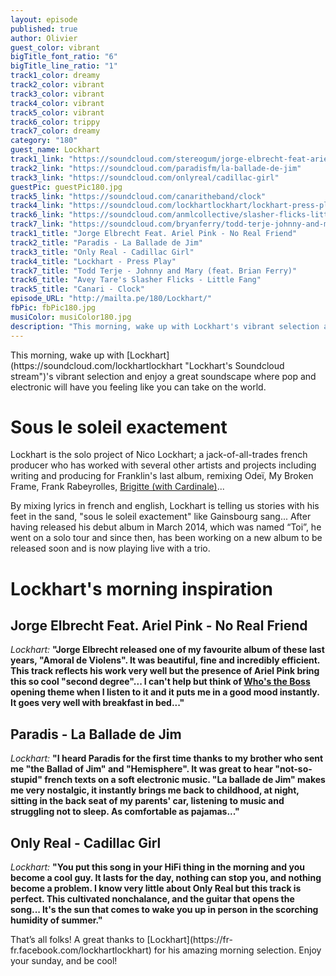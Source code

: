 ```yaml
---
layout: episode
published: true
author: Olivier
guest_color: vibrant
bigTitle_font_ratio: "6"
bigTitle_line_ratio: "1"
track1_color: dreamy
track2_color: vibrant
track3_color: vibrant
track4_color: vibrant
track5_color: vibrant
track6_color: trippy
track7_color: dreamy
category: "180"
guest_name: Lockhart
track1_link: "https://soundcloud.com/stereogum/jorge-elbrecht-feat-ariel-pink"
track2_link: "https://soundcloud.com/paradisfm/la-ballade-de-jim"
track3_link: "https://soundcloud.com/onlyreal/cadillac-girl"
guestPic: guestPic180.jpg
track5_link: "https://soundcloud.com/canaritheband/clock"
track4_link: "https://soundcloud.com/lockhartlockhart/lockhart-press-play-demo-1"
track6_link: "https://soundcloud.com/anmlcollective/slasher-flicks-little-fang"
track7_link: "https://soundcloud.com/bryanferry/todd-terje-johnny-and-mary"
track1_title: "Jorge Elbrecht Feat. Ariel Pink - No Real Friend"
track2_title: "Paradis - La Ballade de Jim"
track3_title: "Only Real - Cadillac Girl"
track4_title: "Lockhart - Press Play"
track7_title: "Todd Terje - Johnny and Mary (feat. Brian Ferry)"
track6_title: "Avey Tare's Slasher Flicks - Little Fang"
track5_title: "Canari - Clock"
episode_URL: "http://mailta.pe/180/Lockhart/"
fbPic: fbPic180.jpg
musiColor: musiColor180.jpg
description: "This morning, wake up with Lockhart's vibrant selection and enjoy a great soundscape where pop and electronic will have you feeling like you can take on the world..."
---
```


<p id="introduction"></p>This morning, wake up with [Lockhart](https://soundcloud.com/lockhartlockhart "Lockhart's Soundcloud stream")'s vibrant selection and enjoy a great soundscape where pop and electronic will have you feeling like you can take on the world.


# Sous le soleil exactement

Lockhart is the solo project of Nico Lockhart; a jack-of-all-trades french producer who has worked with several other artists and projects including writing and producing for Franklin's last album, remixing Odeï, My Broken Frame, Frank Rabeyrolles, [Brigitte (with Cardinale)](https://soundcloud.com/cardinale-1/i-want-your-sex-brigitte "Brigitte - Cardinale Remix on Soundcloud")...

By mixing lyrics in french and english, Lockhart is telling us stories with his feet in the sand, "sous le soleil exactement" like Gainsbourg sang... After having released his debut album in March 2014, which was named “Toi”, he went on a solo tour and since then, has been working on a new album to be released soon and is now playing live with a trio.

# Lockhart's morning inspiration

## Jorge Elbrecht Feat. Ariel Pink - No Real Friend
_Lockhart:_ **"**Jorge Elbrecht released one of my favourite album of these last years, "Amoral de Violens". It was beautiful, fine and incredibly efficient. This track reflects his work very well but the presence of Ariel Pink bring this so cool "second degree"... I can't help but think of [Who's the Boss](https://www.youtube.com/watch?v=Ojc02OvZVo8 "Who's the boss opening theme") opening theme when I listen to it and it puts me in a good mood instantly. It goes very well with breakfast in bed...**"**

## Paradis - La Ballade de Jim
_Lockhart:_ **"**I heard Paradis for the first time thanks to my brother who sent me "the Ballad of Jim" and "Hemisphere". It was great to hear "not-so-stupid" french texts on a soft electronic music. "La ballade de Jim" makes me very nostalgic, it instantly brings me back to childhood, at night, sitting in the back seat of my parents' car, listening to music and struggling not to sleep. As comfortable as pajamas...**"**

## Only Real - Cadillac Girl
_Lockhart:_ **"**You put this song in your HiFi thing in the morning and you become a cool guy. It lasts for the day, nothing can stop you, and nothing become a problem. I know very little about Only Real but this track is perfect. This cultivated nonchalance, and the guitar that opens the song... It's the sun that comes to wake you up in person in the scorching humidity of summer.**"**

 
<p id="outroduction">
That’s all folks! A great thanks to [Lockhart](https://fr-fr.facebook.com/lockhartlockhart) for his amazing morning selection. Enjoy your sunday, and be cool!</p>